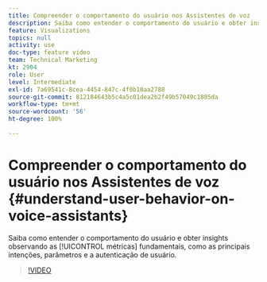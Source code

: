 ```yaml
---
title: Compreender o comportamento do usuário nos Assistentes de voz
description: Saiba como entender o comportamento do usuário e obter insights observando as métricas fundamentais, como as principais intenções, parâmetros e a autenticação de usuário.
feature: Visualizations
topics: null
activity: use
doc-type: feature video
team: Technical Marketing
kt: 2904
role: User
level: Intermediate
exl-id: 7a69541c-8cea-4454-847c-4f0b10aa2788
source-git-commit: 812184643b5c4a5c01dea2b2f49b57049c1805da
workflow-type: tm+mt
source-wordcount: '56'
ht-degree: 100%

---
```


# Compreender o comportamento do usuário nos Assistentes de voz {#understand-user-behavior-on-voice-assistants}

Saiba como entender o comportamento do usuário e obter insights observando as [!UICONTROL métricas] fundamentais, como as principais intenções, parâmetros e a autenticação de usuário.

>[!VIDEO](https://video.tv.adobe.com/v/34993/?quality=12&learn=on&captions=por_br)
